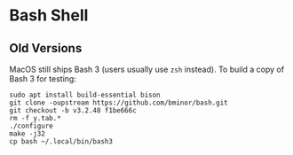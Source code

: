 Bash Shell
==========


Old Versions
------------

MacOS still ships Bash 3 (users usually use `zsh` instead). To build
a copy of Bash 3 for testing:

    sudo apt install build-essential bison
    git clone -oupstream https://github.com/bminor/bash.git
    git checkout -b v3.2.48 f1be666c
    rm -f y.tab.*
    ./configure
    make -j32
    cp bash ~/.local/bin/bash3
